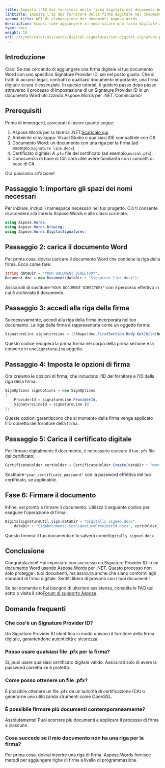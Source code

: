 ```yaml
---
title: Imposta l'ID del fornitore della firma digitale nel documento Word
linktitle: Imposta l'ID del fornitore della firma digitale nel documento Word
second_title: API di elaborazione dei documenti Aspose.Words
description: Scopri come aggiungere in modo sicuro una firma digitale ai tuoi documenti Word con un ID provider di firme specifico utilizzando Aspose.Words per .NET.
type: docs
weight: 10
url: /it/net/tutorials/words/digital-signatures/set-digital-signature-provider-id/
---
```

## Introduzione

Ciao! Se stai cercando di aggiungere una firma digitale al tuo documento Word con uno specifico Signature Provider ID, sei nel posto giusto. Che si tratti di accordi legali, contratti o qualsiasi documento importante, una firma digitale sicura è essenziale. In questo tutorial, ti guiderò passo dopo passo attraverso il processo di impostazione di un Signature Provider ID in un documento Word utilizzando Aspose.Words per .NET. Cominciamo!

## Prerequisiti

Prima di immergerti, assicurati di avere quanto segue:

1.  Aspose.Words per la libreria .NET:[Scaricalo qui](https://releases.aspose.com/words/net/).
2. Ambiente di sviluppo: Visual Studio o qualsiasi IDE compatibile con C#.
3.  Documento Word: un documento con una riga per la firma (ad esempio,`Signature line.docx`).
4.  Certificato digitale: A`.pfx` file del certificato (ad esempio,`morzal.pfx`).
5. Conoscenza di base di C#: sarà utile avere familiarità con i concetti di base di C#.

Ora passiamo all'azione!

## Passaggio 1: importare gli spazi dei nomi necessari

Per iniziare, includi i namespace necessari nel tuo progetto. Ciò ti consente di accedere alla libreria Aspose.Words e alle classi correlate.

```csharp
using Aspose.Words;
using Aspose.Words.Drawing;
using Aspose.Words.DigitalSignatures;
```

## Passaggio 2: carica il documento Word

Per prima cosa, dovrai caricare il documento Word che contiene la riga della firma. Ecco come fare:

```csharp
string dataDir = "YOUR DOCUMENT DIRECTORY";
Document doc = new Document(dataDir + "Signature line.docx");
```

 Assicurati di sostituire`"YOUR DOCUMENT DIRECTORY"` con il percorso effettivo in cui è archiviato il documento.

## Passaggio 3: accedi alla riga della firma

Successivamente, accedi alla riga della firma incorporata nel tuo documento. La riga della firma è rappresentata come un oggetto forma:

```csharp
SignatureLine signatureLine = ((Shape)doc.FirstSection.Body.GetChild(NodeType.Shape, 0, true)).SignatureLine;
```

 Questo codice recupera la prima forma nel corpo della prima sezione e la converte in una`SignatureLine` oggetto.

## Passaggio 4: Imposta le opzioni di firma

Ora creiamo le opzioni di firma, che includono l'ID del fornitore e l'ID della riga della firma:

```csharp
SignOptions signOptions = new SignOptions
{
    ProviderId = signatureLine.ProviderId,
    SignatureLineId = signatureLine.Id
};
```

Queste opzioni garantiscono che al momento della firma venga applicato l'ID corretto del fornitore della firma.

## Passaggio 5: Carica il certificato digitale

 Per firmare digitalmente il documento, è necessario caricare il tuo`.pfx` file del certificato:

```csharp
CertificateHolder certHolder = CertificateHolder.Create(dataDir + "morzal.pfx", "your_certificate_password");
```

 Sostituire`"your_certificate_password"` con la password effettiva del tuo certificato, se applicabile.

## Fase 6: Firmare il documento

Infine, sei pronto a firmare il documento. Utilizza il seguente codice per eseguire l'operazione di firma:

```csharp
DigitalSignatureUtil.Sign(dataDir + "Digitally signed.docx",
    dataDir + "SignDocuments.SetSignatureProviderId.docx", certHolder, signOptions);
```

 Questo firmerà il tuo documento e lo salverà come`Digitally signed.docx`.

## Conclusione

Congratulazioni! Hai impostato con successo un Signature Provider ID in un documento Word usando Aspose.Words per .NET. Questo processo non solo protegge i tuoi documenti, ma assicura anche che siano conformi agli standard di firma digitale. Sentiti libero di provarlo con i tuoi documenti!

 Se hai domande o hai bisogno di ulteriore assistenza, consulta le FAQ qui sotto o visita il sito[Forum di supporto Aspose](https://forum.aspose.com/c/words/8).

## Domande frequenti

### Che cos'è un Signature Provider ID?

Un Signature Provider ID identifica in modo univoco il fornitore della firma digitale, garantendone autenticità e sicurezza.

### Posso usare qualsiasi file .pfx per la firma?

Sì, puoi usare qualsiasi certificato digitale valido. Assicurati solo di avere la password corretta se è protetto.

### Come posso ottenere un file .pfx?

È possibile ottenere un file .pfx da un'autorità di certificazione (CA) o generarne uno utilizzando strumenti come OpenSSL.

### È possibile firmare più documenti contemporaneamente?

Assolutamente! Puoi scorrere più documenti e applicare il processo di firma a ciascuno.

### Cosa succede se il mio documento non ha una riga per la firma?

Per prima cosa, dovrai inserire una riga di firma. Aspose.Words fornisce metodi per aggiungere righe di firma a livello di programmazione.